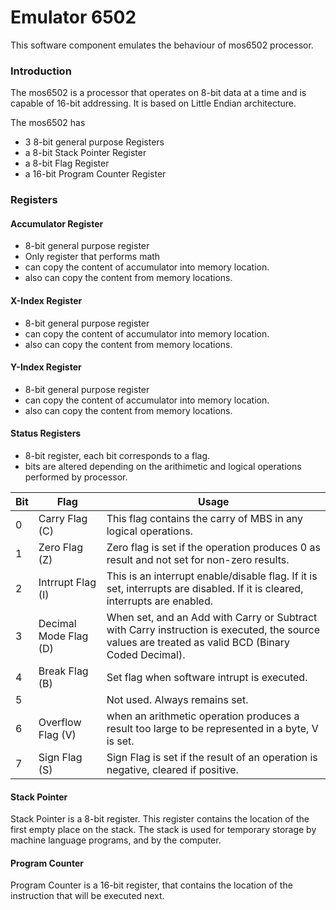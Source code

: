 # Emulator 6502

This software component emulates the behaviour of mos6502 processor.

### Introduction

The mos6502 is a processor that operates on 8-bit data at a time and is capable of 16-bit addressing. It is based on Little Endian architecture.

The mos6502 has

-   3 8-bit general purpose Registers
-   a 8-bit Stack Pointer Register
-   a 8-bit Flag Register
-   a 16-bit Program Counter Register

### Registers

#### Accumulator Register

-   8-bit general purpose register
-   Only register that performs math
-   can copy the content of accumulator into memory location.
-   also can copy the content from memory locations.

#### X-Index Register

-   8-bit general purpose register
-   can copy the content of accumulator into memory location.
-   also can copy the content from memory locations.

#### Y-Index Register

-   8-bit general purpose register
-   can copy the content of accumulator into memory location.
-   also can copy the content from memory locations.

#### Status Registers

-   8-bit register, each bit corresponds to a flag.
-   bits are altered depending on the arithimetic and logical operations performed by processor.

| Bit | Flag                  | Usage                                                                                                                                              |
| --- | --------------------- | -------------------------------------------------------------------------------------------------------------------------------------------------- |
| 0   | Carry Flag (C)        | This flag contains the carry of MBS in any logical operations.                                                                                     |
| 1   | Zero Flag (Z)         | Zero flag is set if the operation produces 0 as result and not set for non-zero results.                                                           |
| 2   | Intrrupt Flag (I)     | This is an interrupt enable/disable flag. If it is set, interrupts are disabled. If it is cleared, interrupts are enabled.                         |
| 3   | Decimal Mode Flag (D) | When set, and an Add with Carry or Subtract with Carry instruction is executed, the source values are treated as valid BCD (Binary Coded Decimal). |
| 4   | Break Flag (B)        | Set flag when software intrupt is executed.                                                                                                        |
| 5   |                       | Not used. Always remains set.                                                                                                                      |
| 6   | Overflow Flag (V)     | when an arithmetic operation produces a result too large to be represented in a byte, V is set.                                                    |
| 7   | Sign Flag (S)         | Sign Flag is set if the result of an operation is negative, cleared if positive.                                                                   |

#### Stack Pointer

Stack Pointer is a 8-bit register. This register contains the location of the first empty place on the stack. The stack is used for temporary storage by machine language programs, and by the computer.

#### Program Counter

Program Counter is a 16-bit register, that contains the location of the instruction that will be executed next.
